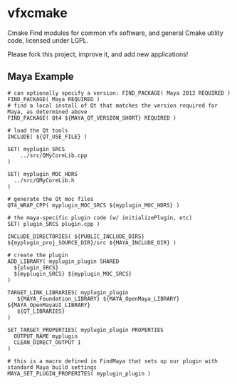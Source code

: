 vfxcmake
========

Cmake Find modules for common vfx software, and general Cmake utility code, licensed under LGPL.

Please fork this project, improve it, and add new applications!


Maya Example
------------

    # can optionally specify a version: FIND_PACKAGE( Maya 2012 REQUIRED )
    FIND_PACKAGE( Maya REQUIRED )
    # find a local install of Qt that matches the version required for Maya, as determined above
    FIND_PACKAGE( Qt4 ${MAYA_QT_VERSION_SHORT} REQUIRED )
    
    # load the Qt tools
    INCLUDE( ${QT_USE_FILE} )
    
    SET( myplugin_SRCS
        ../src/QMyCoreLib.cpp
    )
    
    SET( myplugin_MOC_HDRS
      ../src/QMyCoreLib.h
    )
    
    # generate the Qt moc files
    QT4_WRAP_CPP( myplugin_MOC_SRCS ${myplugin_MOC_HDRS} )
    
    # the maya-specific plugin code (w/ initializePlugin, etc)
    SET( plugin_SRCS plugin.cpp )
    
    INCLUDE_DIRECTORIES( ${PUBLIC_INCLUDE_DIRS} ${myplugin_proj_SOURCE_DIR}/src ${MAYA_INCLUDE_DIR} )
    
    # create the plugin
    ADD_LIBRARY( myplugin_plugin SHARED
      ${plugin_SRCS}
      ${myplugin_SRCS} ${myplugin_MOC_SRCS}
    )
    
    TARGET_LINK_LIBRARIES( myplugin_plugin
       ${MAYA_Foundation_LIBRARY} ${MAYA_OpenMaya_LIBRARY} ${MAYA_OpenMayaUI_LIBRARY}
       ${QT_LIBRARIES}
    )
    
    SET_TARGET_PROPERTIES( myplugin_plugin PROPERTIES 
      OUTPUT_NAME myplugin
      CLEAN_DIRECT_OUTPUT 1
    )
    
    # this is a macro defined in FindMaya that sets up our plugin with standard Maya build settings
    MAYA_SET_PLUGIN_PROPERITES( myplugin_plugin )
